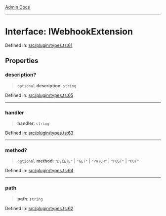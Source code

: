 [Admin Docs](/)

***

# Interface: IWebhookExtension

Defined in: [src/plugin/types.ts:61](https://github.com/Sourya07/talawa-api/blob/4e4298c85a0d2c28affa824f2aab7ec32b5f3ac5/src/plugin/types.ts#L61)

## Properties

### description?

> `optional` **description**: `string`

Defined in: [src/plugin/types.ts:65](https://github.com/Sourya07/talawa-api/blob/4e4298c85a0d2c28affa824f2aab7ec32b5f3ac5/src/plugin/types.ts#L65)

***

### handler

> **handler**: `string`

Defined in: [src/plugin/types.ts:63](https://github.com/Sourya07/talawa-api/blob/4e4298c85a0d2c28affa824f2aab7ec32b5f3ac5/src/plugin/types.ts#L63)

***

### method?

> `optional` **method**: `"DELETE"` \| `"GET"` \| `"PATCH"` \| `"POST"` \| `"PUT"`

Defined in: [src/plugin/types.ts:64](https://github.com/Sourya07/talawa-api/blob/4e4298c85a0d2c28affa824f2aab7ec32b5f3ac5/src/plugin/types.ts#L64)

***

### path

> **path**: `string`

Defined in: [src/plugin/types.ts:62](https://github.com/Sourya07/talawa-api/blob/4e4298c85a0d2c28affa824f2aab7ec32b5f3ac5/src/plugin/types.ts#L62)
